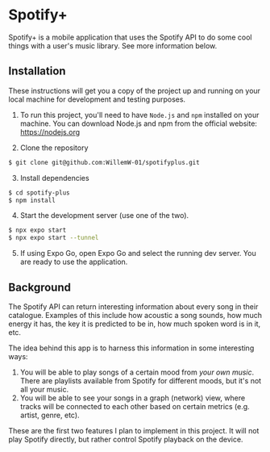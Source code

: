 # Spotify+

Spotify+ is a mobile application that uses the Spotify API to do some cool
things with a user's music library. See more information below.

## Installation

These instructions will get you a copy of the project up and running on your
local machine for development and testing purposes.

1. To run this project, you'll need to have `Node.js` and `npm` installed on
   your machine. You can download Node.js and npm from the official website:
   https://nodejs.org

2. Clone the repository

```bash
$ git clone git@github.com:WillemW-01/spotifyplus.git
```

3. Install dependencies

```bash
$ cd spotify-plus
$ npm install
```

4. Start the development server (use one of the two).

```bash
$ npx expo start
$ npx expo start --tunnel
```

5. If using Expo Go, open Expo Go and select the running dev server. You are
   ready to use the application.

## Background

The Spotify API can return interesting information about every song in their
catalogue. Examples of this include how acoustic a song sounds, how much energy
it has, the key it is predicted to be in, how much spoken word is in it, etc.

The idea behind this app is to harness this information in some interesting
ways:

1. You will be able to play songs of a certain mood from _your own music_. There
   are playlists available from Spotify for different moods, but it's not all
   your music.
1. You will be able to see your songs in a graph (network) view, where tracks
   will be connected to each other based on certain metrics (e.g. artist, genre,
   etc).

These are the first two features I plan to implement in this project. It will
not play Spotify directly, but rather control Spotify playback on the device.

